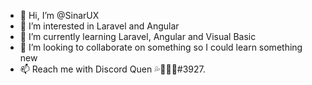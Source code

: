- 👋 Hi, I’m @SinarUX
- 👀 I’m interested in Laravel and Angular
- 🌱 I’m currently learning Laravel, Angular and Visual Basic
- 💞️ I’m looking to collaborate on something so I could learn something new
- 📫 Reach me with Discord
      Quen 💦᲼᲼᲼#3927.

<!---
SinarUX/SinarUX is a ✨ special ✨ repository because its `README.md` (this file) appears on your GitHub profile.
You can click the Preview link to take a look at your changes.
--->
